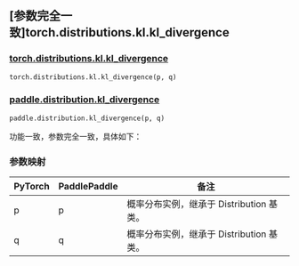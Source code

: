 ## [参数完全一致]torch.distributions.kl.kl_divergence

### [torch.distributions.kl.kl_divergence](https://pytorch.org/docs/stable/distributions.html?highlight=torch+distributions+kl+kl_divergence#torch.distributions.kl.kl_divergence)

```python
torch.distributions.kl.kl_divergence(p, q)
```

### [paddle.distribution.kl_divergence](https://www.paddlepaddle.org.cn/documentation/docs/zh/develop/api/paddle/distribution/kl_divergence_cn.html)

```python
paddle.distribution.kl_divergence(p, q)
```

功能一致，参数完全一致，具体如下：
### 参数映射

| PyTorch       | PaddlePaddle | 备注                                                   |
| ------------- | ------------ | ------------------------------------------------------ |
| p        | p            | 概率分布实例，继承于 Distribution 基类。|
| q        | q            | 概率分布实例，继承于 Distribution 基类。|
